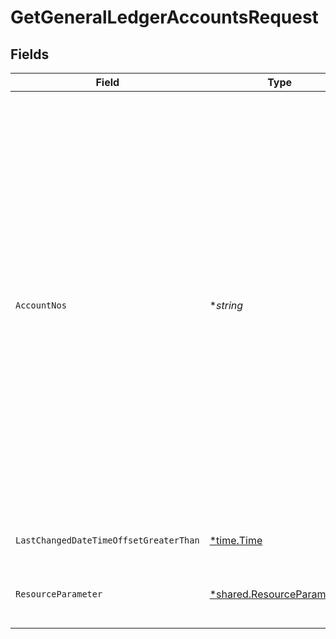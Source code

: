 # GetGeneralLedgerAccountsRequest


## Fields

| Field                                                                                                                                                                                                                                                                                                                                                           | Type                                                                                                                                                                                                                                                                                                                                                            | Required                                                                                                                                                                                                                                                                                                                                                        | Description                                                                                                                                                                                                                                                                                                                                                     |
| --------------------------------------------------------------------------------------------------------------------------------------------------------------------------------------------------------------------------------------------------------------------------------------------------------------------------------------------------------------- | --------------------------------------------------------------------------------------------------------------------------------------------------------------------------------------------------------------------------------------------------------------------------------------------------------------------------------------------------------------- | --------------------------------------------------------------------------------------------------------------------------------------------------------------------------------------------------------------------------------------------------------------------------------------------------------------------------------------------------------------- | --------------------------------------------------------------------------------------------------------------------------------------------------------------------------------------------------------------------------------------------------------------------------------------------------------------------------------------------------------------- |
| `AccountNos`                                                                                                                                                                                                                                                                                                                                                    | **string*                                                                                                                                                                                                                                                                                                                                                       | :heavy_minus_sign:                                                                                                                                                                                                                                                                                                                                              | Filter by account numbers. Separate by comma [,] to filter on multiple account numbers. A range of numbers can be specified using dash/hyphen [-]. For example "1000-1999, 2500, 3000-" will result in accounts with account numbers from and including 1000 to 1999, 2500, 3000 and all above will be returned. If null or whitespace, the filter is not used. |
| `LastChangedDateTimeOffsetGreaterThan`                                                                                                                                                                                                                                                                                                                          | [*time.Time](https://pkg.go.dev/time#Time)                                                                                                                                                                                                                                                                                                                      | :heavy_minus_sign:                                                                                                                                                                                                                                                                                                                                              | Filter by last changed timestamp.                                                                                                                                                                                                                                                                                                                               |
| `ResourceParameter`                                                                                                                                                                                                                                                                                                                                             | [*shared.ResourceParameters](../../../pkg/models/shared/resourceparameters.md)                                                                                                                                                                                                                                                                                  | :heavy_minus_sign:                                                                                                                                                                                                                                                                                                                                              | Structure containing various resource-filter options                                                                                                                                                                                                                                                                                                            |